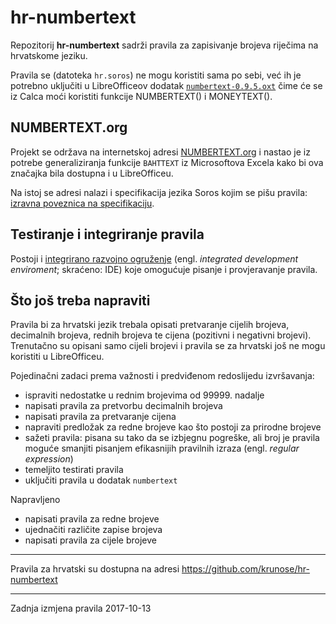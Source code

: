 # hr-numbertext

Repozitorij **hr-numbertext** sadrži pravila za zapisivanje brojeva riječima na hrvatskome jeziku.

Pravila se (datoteka `hr.soros`) ne mogu koristiti sama po sebi, već ih je potrebno uključiti u LibreOfficeov dodatak [`numbertext-0.9.5.oxt`](https://extensions.libreoffice.org/extensions/numbertext-1) čime će se iz Calca moći koristiti funkcije NUMBERTEXT() i MONEYTEXT().

## NUMBERTEXT.org

Projekt se održava na internetskoj adresi [NUMBERTEXT.org](http://numbertext.org/) i nastao je iz potrebe generaliziranja funkcije `BAHTTEXT` iz Microsoftova Excela kako bi ova značajka bila dostupna i u LibreOfficeu.

Na istoj se adresi nalazi i specifikacija jezika Soros kojim se pišu pravila: [izravna poveznica na specifikaciju](http://numbertext.org/numbertext.pdf).

## Testiranje i integriranje pravila

Postoji i [integrirano razvojno ogruženje](http://numbertext.org/Soros.html) (engl. *integrated development enviroment*; skraćeno: IDE) koje omogućuje pisanje i provjeravanje pravila.

## Što još treba napraviti

Pravila bi za hrvatski jezik trebala opisati pretvaranje cijelih brojeva, decimalnih brojeva, rednih brojeva te cijena (pozitivni i negativni brojevi). Trenutačno su opisani samo cijeli brojevi i pravila se za hrvatski još ne mogu koristiti u LibreOfficeu.

Pojedinačni zadaci prema važnosti i predviđenom redoslijedu izvršavanja:

- ispraviti nedostatke u rednim brojevima od 99999. nadalje
- napisati pravila za pretvorbu decimalnih brojeva
- napisati pravila za pretvaranje cijena
- napraviti predložak za redne brojeve kao što postoji za prirodne brojeve
- sažeti pravila: pisana su tako da se izbjegnu pogreške, ali broj je pravila moguće smanjiti pisanjem efikasnijih pravilnih izraza (engl. *regular expression*)
- temeljito testirati pravila
- uključiti pravila u dodatak `numbertext`

Napravljeno

- napisati pravila za redne brojeve
- ujednačiti različite zapise brojeva
- napisati pravila za cijele brojeve

---

Pravila za hrvatski su dostupna na adresi https://github.com/krunose/hr-numbertext

---

Zadnja izmjena pravila 2017-10-13
